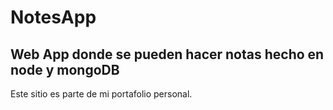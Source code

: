 # NotesApp
## Web App donde se pueden hacer notas hecho en node y mongoDB
Este sitio es parte de mi portafolio personal.